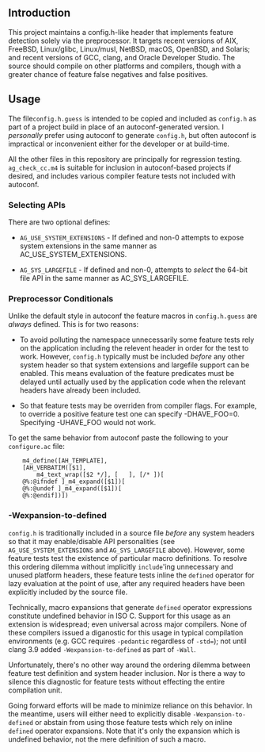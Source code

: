 ## Introduction

This project maintains a config.h-like header that implements feature
detection solely via the preprocessor. It targets recent versions of AIX,
FreeBSD, Linux/glibc, Linux/musl, NetBSD, macOS, OpenBSD, and Solaris; and
recent versions of GCC, clang, and Oracle Developer Studio. The source
should compile on other platforms and compilers, though with a greater
chance of feature false negatives and false positives.

## Usage

The file```config.h.guess``` is intended to be copied and included as
```config.h``` as part of a project build in place of an autoconf-generated
version. I _personally_ prefer using autoconf to generate ```config.h```,
but often autoconf is impractical or inconvenient either for the developer
or at build-time.

All the other files in this repository are principally for regression
testing. ```ag_check_cc.m4``` is suitable for inclusion in autoconf-based
projects if desired, and includes various compiler feature tests not
included with autoconf.

### Selecting APIs

There are two optional defines:

* ```AG_USE_SYSTEM_EXTENSIONS``` - If defined and non-0 attempts to expose
system extensions in the same manner as AC_USE_SYSTEM_EXTENSIONS.

* ```AG_SYS_LARGEFILE``` - If defined and non-0, attempts to _select_ the
64-bit file API in the same manner as AC_SYS_LARGEFILE.

### Preprocessor Conditionals

Unlike the default style in autoconf the feature macros in
```config.h.guess``` are _always_ defined. This is for two reasons:

* To avoid polluting the namespace unnecessarily some feature tests rely on
the application including the relevent header in order for the test to work.
However, ```config.h``` typically must be included _before_ any other system
header so that system extensions and largefile support can be enabled. This
means evaluation of the feature predicates must be delayed until actually
used by the application code when the relevant headers have already been
included.

* So that feature tests may be overriden from compiler flags. For example,
to override a positive feature test one can specify -DHAVE_FOO=0. Specifying
-UHAVE_FOO would not work.

To get the same behavior from autoconf paste the following to your
```configure.ac``` file:

```
	m4_define([AH_TEMPLATE],
	[AH_VERBATIM([$1],
		m4_text_wrap([$2 */], [   ], [/* ])[
	@%:@ifndef ]_m4_expand([$1])[
	@%:@undef ]_m4_expand([$1])[
	@%:@endif])])
```

### -Wexpansion-to-defined

```config.h``` is traditionally included in a source file _before_ any
system headers so that it may enable/disable API personalities (see
```AG_USE_SYSTEM_EXTENSIONS``` and ```AG_SYS_LARGEFILE``` above). However,
some feature tests test the existence of particular macro definitions. To
resolve this ordering dilemma without implicitly ```include```'ing
unnecessary and unused platform headers, these feature tests inline the
```defined``` operator for lazy evaluation at the point of use, after any
required headers have been explicitly included by the source file.

Technically, macro expansions that generate ```defined``` operator
expressions constitute undefined behavior in ISO C. Support for this usage
as an extension is widespread; even universal across major compilers. None
of these compilers issued a diganostic for this usage in typical compilation
environments (e.g. GCC requires ```-pedantic``` regardless of ```-std=```);
not until clang 3.9 added ```-Wexpansion-to-defined``` as part of
```-Wall```.

Unfortunately, there's no other way around the ordering dilemma between
feature test definition and system header inclusion. Nor is there a way to
silence this diagnostic for feature tests without effecting the entire
compilation unit.

Going forward efforts will be made to minimize reliance on this behavior. In
the meantime, users will either need to explicitly disable
```-Wexpansion-to-defined``` or abstain from using those feature tests which
rely on inline ```defined``` operator expansions. Note that it's only the
expansion which is undefined behavior, not the mere definition of such a
macro.
